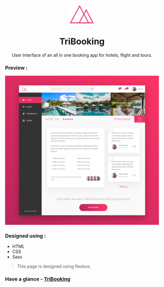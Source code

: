 <div align="center">

<img src="img/logo.png" width=80 height=60> 

<h1>TriBooking</h1>

<p>User Interface of an all in one booking app for hotels, flight and tours.</p>

</div>



### Preview :

<img src="img/webpage.png">

### Designed using :
- HTML
- CSS
- Sass

> This page is designed using flexbox.

### Have a glance - [TriBooking](https://pm0824.github.io/TriBooking/)










